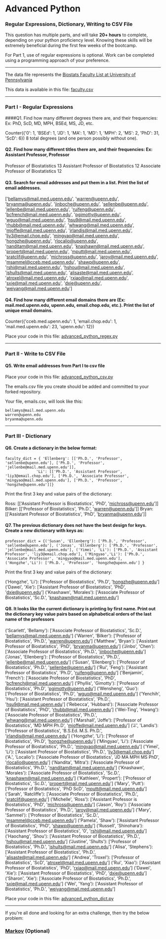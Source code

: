 # Advanced Python    

### Regular Expressions, Dictionary, Writing to CSV File  

This question has multiple parts, and will take **20+ hours** to complete, depending on your python proficiency level.  Knowing these skills will be extremely beneficial during the first few weeks of the bootcamp.

For Part 1, use of regular expressions is optional.  Work can be completed using a programming approach of your preference. 

---

The data file represents the [Biostats Faculty List at University of Pennsylvania](http://www.med.upenn.edu/cceb/biostat/faculty.shtml)

This data is available in this file:  [faculty.csv](python/faculty.csv)

--- 

### Part I - Regular Expressions  


####Q1. Find how many different degrees there are, and their frequencies: Ex:  PhD, ScD, MD, MPH, BSEd, MS, JD, etc.

Counter({'0': 1,
         'BSEd': 1,
         'JD': 1,
         'MA': 1,
         'MD': 1,
         'MPH': 2,
         'MS': 2,
         'PhD': 31,
         'ScD': 6})
8 total degrees (and one person possibly without one).

#### Q2. Find how many different titles there are, and their frequencies:  Ex:  Assistant Professor, Professor

Professor of Biostatistics              13
Assistant Professor of Biostatistics    12
Associate Professor of Biostatistics    12

#### Q3. Search for email addresses and put them in a list.  Print the list of email addresses.

['bellamys@mail.med.upenn.edu', 'warren@upenn.edu', 'bryanma@upenn.edu', 'jinboche@upenn.edu', 'sellenbe@upenn.edu', 'jellenbe@mail.med.upenn.edu', 'ruifeng@upenn.edu', 'bcfrench@mail.med.upenn.edu', 'pgimotty@upenn.edu', 'wguo@mail.med.upenn.edu', 'hsu9@mail.med.upenn.edu', 'rhubb@mail.med.upenn.edu', 'whwang@mail.med.upenn.edu', 'mjoffe@mail.med.upenn.edu', 'jrlandis@mail.med.upenn.edu', 'liy3@email.chop.edu', 'mingyao@mail.med.upenn.edu', 'hongzhe@upenn.edu', 'rlocalio@upenn.edu', 'nanditam@mail.med.upenn.edu', 'knashawn@mail.med.upenn.edu', 'propert@mail.med.upenn.edu', 'mputt@mail.med.upenn.edu', 'sratclif@upenn.edu', 'michross@upenn.edu', 'jaroy@mail.med.upenn.edu', 'msammel@cceb.med.upenn.edu', 'shawp@upenn.edu', 'rshi@mail.med.upenn.edu', 'hshou@mail.med.upenn.edu', 'jshults@mail.med.upenn.edu', 'alisaste@mail.med.upenn.edu', 'atroxel@mail.med.upenn.edu', 'rxiao@mail.med.upenn.edu', 'sxie@mail.med.upenn.edu', 'dxie@upenn.edu', 'weiyang@mail.med.upenn.edu']

#### Q4. Find how many different email domains there are (Ex:  mail.med.upenn.edu, upenn.edu, email.chop.edu, etc.).  Print the list of unique email domains.

Counter({'cceb.med.upenn.edu': 1,
         'email.chop.edu': 1,
         'mail.med.upenn.edu': 23,
         'upenn.edu': 12})



Place your code in this file: [advanced_python_regex.py](python/advanced_python_regex.py)

---

### Part II - Write to CSV File

#### Q5.  Write email addresses from Part I to csv file

Place your code in this file: [advanced_python_csv.py](python/advanced_python_csv.py)

The emails.csv file you create should be added and committed to your forked repository.

Your file, emails.csv, will look like this:
```
bellamys@mail.med.upenn.edu
warren@upenn.edu
bryanma@upenn.edu
```

---

### Part III - Dictionary

#### Q6.  Create a dictionary in the below format:
```
faculty_dict = { 'Ellenberg': [['Ph.D.', 'Professor', 'sellenbe@upenn.edu'], ['Ph.D.', 'Professor', 'jellenbe@mail.med.upenn.edu']],
              'Li': [['Ph.D.', 'Assistant Professor', 'liy3@email.chop.edu'], ['Ph.D.', 'Associate Professor', 'mingyao@mail.med.upenn.edu'], ['Ph.D.', 'Professor', 'hongzhe@upenn.edu']]}
```
Print the first 3 key and value pairs of the dictionary:

Ross: [['Assistant Professor is Biostatistics', 'PhD', 'michross@upenn.edu']]
Bilker: [['Professor of Biostatistics', 'Ph.D.', 'warren@upenn.edu']]
Bryan: [['Assistant Professor of Biostatistics', 'PhD', 'bryanma@upenn.edu']]

#### Q7.  The previous dictionary does not have the best design for keys.  Create a new dictionary with keys as:

```
professor_dict = {('Susan', 'Ellenberg'): ['Ph.D.', 'Professor', 'sellenbe@upenn.edu'], ('Jonas', 'Ellenberg'): ['Ph.D.', 'Professor', 'jellenbe@mail.med.upenn.edu'], ('Yimei', 'Li'): ['Ph.D.', 'Assistant Professor', 'liy3@email.chop.edu'], ('Mingyao','Li'): ['Ph.D.', 'Associate Professor', 'mingyao@mail.med.upenn.edu'], ('Hongzhe','Li'): ['Ph.D.', 'Professor', 'hongzhe@upenn.edu'] }
```

Print the first 3 key and value pairs of the dictionary:

('Hongzhe', 'Li'): ['Professor of Biostatistics', 'Ph.D', 'hongzhe@upenn.edu']
('Dawei', 'Xie'): ['Assistant Professor of Biostatistics', 'PhD', 'dxie@upenn.edu']
('Knashawn', 'Morales'): ['Associate Professor of Biostatistics', 'Sc.D.', 'knashawn@mail.med.upenn.edu']

#### Q8.  It looks like the current dictionary is printing by first name.  Print out the dictionary key value pairs based on alphabetical orders of the last name of the professors

('Scarlett', 'Bellamy'): ['Associate Professor of Biostatistics', 'Sc.D.', 'bellamys@mail.med.upenn.edu']
('Warren', 'Bilker'): ['Professor of Biostatistics', 'Ph.D.', 'warren@upenn.edu']
('Matthew', 'Bryan'): ['Assistant Professor of Biostatistics', 'PhD', 'bryanma@upenn.edu']
('Jinbo', 'Chen'): ['Associate Professor of Biostatistics', 'Ph.D.', 'jinboche@upenn.edu']
('Jonas', 'Ellenberg'): ['Professor of Biostatistics', 'Ph.D.', 'jellenbe@mail.med.upenn.edu']
('Susan', 'Ellenberg'): ['Professor of Biostatistics', 'Ph.D.', 'sellenbe@upenn.edu']
('Rui', 'Feng'): ['Assistant Professor of Biostatistics', 'Ph.D', 'ruifeng@upenn.edu']
('Benjamin', 'French'): ['Associate Professor of Biostatistics', 'PhD', 'bcfrench@mail.med.upenn.edu']
('Phyllis', 'Gimotty'): ['Professor of Biostatistics', 'Ph.D', 'pgimotty@upenn.edu']
('Wensheng', 'Guo'): ['Professor of Biostatistics', 'Ph.D', 'wguo@mail.med.upenn.edu']
('Yenchih', 'Hsu'): ['Assistant Professor of Biostatistics', 'Ph.D.', 'hsu9@mail.med.upenn.edu']
('Rebecca', 'Hubbard'): ['Associate Professor of Biostatistics', 'PhD', 'rhubb@mail.med.upenn.edu']
('Wei-Ting', 'Hwang'): ['Associate Professor of Biostatistics', 'Ph.D.', 'whwang@mail.med.upenn.edu']
('Marshall', 'Joffe'): ['Professor of Biostatistics', 'MD MPH Ph.D', 'mjoffe@mail.med.upenn.edu']
('J.', 'Landis'): ['Professor of Biostatistics', 'B.S.Ed. M.S. Ph.D.', 'jrlandis@mail.med.upenn.edu']
('Hongzhe', 'Li'): ['Professor of Biostatistics', 'Ph.D', 'hongzhe@upenn.edu']
('Mingyao', 'Li'): ['Associate Professor of Biostatistics', 'Ph.D.', 'mingyao@mail.med.upenn.edu']
('Yimei', 'Li'): ['Assistant Professor of Biostatistics', 'Ph.D.', 'liy3@email.chop.edu']
('A.', 'Localio'): ['Associate Professor of Biostatistics', 'JD MA MPH MS PhD', 'rlocalio@upenn.edu']
('Nandita', 'Mitra'): ['Associate Professor of Biostatistics', 'Ph.D.', 'nanditam@mail.med.upenn.edu']
('Knashawn', 'Morales'): ['Associate Professor of Biostatistics', 'Sc.D.', 'knashawn@mail.med.upenn.edu']
('Kathleen', 'Propert'): ['Professor of Biostatistics', 'Sc.D.', 'propert@mail.med.upenn.edu']
('Mary', 'Putt'): ['Professor of Biostatistics', 'PhD ScD', 'mputt@mail.med.upenn.edu']
('Sarah', 'Ratcliffe'): ['Associate Professor of Biostatistics', 'Ph.D.', 'sratclif@upenn.edu']
('Michelle', 'Ross'): ['Assistant Professor is Biostatistics', 'PhD', 'michross@upenn.edu']
('Jason', 'Roy'): ['Associate Professor of Biostatistics', 'Ph.D.', 'jaroy@mail.med.upenn.edu']
('Mary', 'Sammel'): ['Professor of Biostatistics', 'Sc.D.', 'msammel@cceb.med.upenn.edu']
('Pamela', 'Shaw'): ['Assistant Professor of Biostatistics', 'PhD', 'shawp@upenn.edu']
('Russell', 'Shinohara'): ['Assistant Professor of Biostatistics', '0', 'rshi@mail.med.upenn.edu']
('Haochang', 'Shou'): ['Assistant Professor of Biostatistics', 'Ph.D.', 'hshou@mail.med.upenn.edu']
('Justine', 'Shults'): ['Professor of Biostatistics', 'Ph.D.', 'jshults@mail.med.upenn.edu']
('Alisa', 'Stephens'): ['Assistant Professor of Biostatistics', 'Ph.D.', 'alisaste@mail.med.upenn.edu']
('Andrea', 'Troxel'): ['Professor of Biostatistics', 'ScD', 'atroxel@mail.med.upenn.edu']
('Rui', 'Xiao'): ['Assistant Professor of Biostatistics', 'PhD', 'rxiao@mail.med.upenn.edu']
('Dawei', 'Xie'): ['Assistant Professor of Biostatistics', 'PhD', 'dxie@upenn.edu']
('Sharon', 'Xie'): ['Associate Professor of Biostatistics', 'Ph.D.', 'sxie@mail.med.upenn.edu']
('Wei', 'Yang'): ['Assistant Professor of Biostatistics', 'Ph.D.', 'weiyang@mail.med.upenn.edu']

Place your code in this file: [advanced_python_dict.py](python/advanced_python_dict.py)

--- 

If you're all done and looking for an extra challenge, then try the below problem:  

### [Markov](python/markov.py) (Optional)

